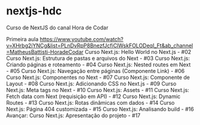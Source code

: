 # nextjs-hdc

Curso de NextJS do canal Hora de Codar

Primeira aula
https://www.youtube.com/watch?v=XHrbg2iYNCg&list=PLnDvRpP8BnezfJcfiClWskFOLODeqI_Ft&ab_channel=MatheusBattisti-HoradeCodar
Curso Next.js: Hello World no Next.js - #02
Curso Next.js: Estrutura de pastas e arquivos do Next - #03
Curso Next.js: Criando páginas e roteamento - #04
Curso Next.js: Nested routes em Next - #05
Curso Next.js: Navegação entre páginas (Componente Link) - #06
Curso Next.js: Componentes no Next - #07
Curso Next.js: Componente de Layout - #08
Curso Next.js: Adicionando CSS no Next.js - #09
Curso Next.js: Meta tags no Next - #10
Curso Next.js: Assets - #11
Curso Next.js: Fetch data com Next (requisição em API) - #12
Curso Next.js: Dynamic Routes - #13
Curso Next.js: Rotas dinâmicas com dados - #14
Curso Next.js: Página 404 customizada - #15
Curso Next.js: Analisando build - #16
Avançar:
Curso Next.js: Apresentação do projeto - #17
